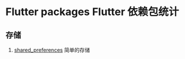 # Flutter packages Flutter 依赖包统计 #
[LINK]: https://pub.dartlang.org/packages/

## 存储
1. [shared_preferences]([LINK]shared_preferences) 简单的存储




